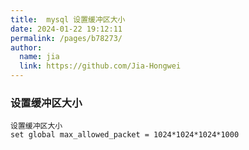 ```yaml
---
title:  mysql 设置缓冲区大小
date: 2024-01-22 19:12:11
permalink: /pages/b78273/
author: 
  name: jia
  link: https://github.com/Jia-Hongwei
---
```


### 设置缓冲区大小
```text
设置缓冲区大小
set global max_allowed_packet = 1024*1024*1024*1000
```